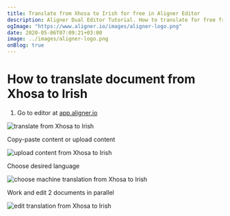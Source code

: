 ```yaml
---
title: Translate from Xhosa to Irish for free in Aligner Editor
description: Aligner Dual Editor Tutorial. How to translate for free from Xhosa to Irish. Aligner is multilingual document management platform. 
ogImage: "https://www.aligner.io/images/aligner-logo.png"
date: 2020-05-06T07:09:21+03:00
image: ../images/aligner-logo.png
onBlog: true
---
```


# How to translate document from Xhosa to Irish

1. Go to editor at [app.aligner.io](https://app.aligner.io "Aligner App web page")

![translate from Xhosa to Irish](../aligner-blank-editor.png "translate from Xhosa to Irish")

Copy-paste content or upload content

![upload content from Xhosa to Irish](../aligner-uploaded-document.png "upload content from Xhosa to Irish")

Choose desired language

![choose machine translation from Xhosa to Irish](../aligner-language-dropdown.png "choose machine translation from Xhosa to Irish")

Work and edit 2 documents in parallel

![edit translation from Xhosa to Irish](../aligner-double-sitded-editor.png "edit translation from Xhosa to Irish")

